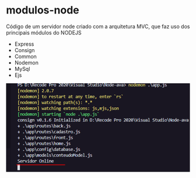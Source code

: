 # modulos-node
Código de um servidor node criado com a arquitetura MVC, que faz uso dos principais módulos do NODEJS
<ul>
  <li>Express</li>
  <li>Consign</li>
  <li>Common</li>
  <li>Nodemon</li>
  <li>MySql</li>
  <li>Ejs</li>
</ul>
<img src="./servidorOn.PNG">
